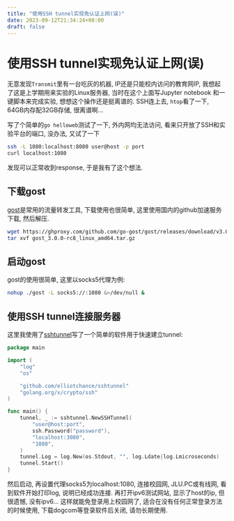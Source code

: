```yaml
---
title: "使用SSH tunnel实现免认证上网(误)"
date: 2023-09-12T21:34:24+08:00
draft: false
---
```


# 使用SSH tunnel实现免认证上网(误)

无意发现`Transmit`里有一台吃灰的机器, IP还是只能校内访问的教育网IP, 我想起了这是上学期用来实验的Linux服务器, 当时在这个上面写Jupyter notebook 和一键脚本来完成实验, 想想这个操作还是挺离谱的. SSH连上去, `htop`看了一下, 64GB内存配32GB存储, 很离谱啊...

写了个简单的`go helloweb`测试了一下, 外内网均无法访问, 看来只开放了SSH和实验平台的端口, 没办法, 又试了一下
```bash
ssh -L 1080:localhost:8080 user@host -p port
curl localhost:1080
```
发现可以正常收到response, 于是我有了这个想法.

## 下载gost

[gost](https://gost.run/)是常用的流量转发工具, 下载使用也很简单, 这里使用国内的github加速服务下载, 然后解压.
```bash
wget https://ghproxy.com/github.com/go-gost/gost/releases/download/v3.0.0-rc8/gost_3.0.0-rc8_linux_amd64.tar.gz
tar xvf gost_3.0.0-rc8_linux_amd64.tar.gz
```

## 启动gost

gost的使用很简单, 这里以socks5代理为例:
```bash
nohup ./gost -L socks5://:1080 &>/dev/null &
```

## 使用SSH tunnel连接服务器

这里我使用了[sshtunnel](https://github.com/elliotchance/sshtunnel)写了一个简单的软件用于快速建立tunnel:
```go
package main

import (
	"log"
	"os"

	"github.com/elliotchance/sshtunnel"
	"golang.org/x/crypto/ssh"
)

func main() {
	tunnel, _ := sshtunnel.NewSSHTunnel(
		"user@host:port",
		ssh.Password("password"),
		"localhost:3080",
		"1080",
	)
	tunnel.Log = log.New(os.Stdout, "", log.Ldate|log.Lmicroseconds)
	tunnel.Start()
}

```


然后启动, 再设置代理socks5为localhost:1080, 连接校园网, JLU.PC或有线网, 看到软件开始打印log, 说明已经成功连接. 再打开ipv6测试网站, 显示了host的ip, 但很遗憾, 没有ipv6... 这样就能免登录用上校园网了, 适合在没有任何正常登录方法的时候使用, 下载dogcom等登录软件后关闭, 请勿长期使用.